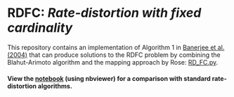 # RDFC: _Rate-distortion with fixed cardinality_

This repository contains an implementation of Algorithm 1 in [Banerjee et al. (2004)](http://www.cs.utexas.edu/~inderjit/public_papers/icml04breg.pdf) that can produce solutions to the RDFC problem by combining the Blahut-Arimoto algorithm and the mapping approach by Rose: [RD_FC.py](https://github.com/sgttwld/rate-distortion-with-fixed-cardinality/blob/master/RD_FC.py).

#### View the [notebook](https://nbviewer.jupyter.org/github/sgttwld/rate-distortion-with-fixed-cardinality/blob/master/RDFC_nb.ipynb) (using nbviewer) for a comparison with standard rate-distortion algorithms. 

